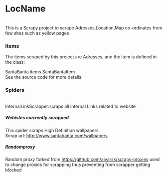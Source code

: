**<h1>LocName</h1>**    
This is a Scrapy project to scrape Adresses,Location,Map co-ordinates from few sites such as yellow pages 

**<h3>Items</h3>**    

The items scraped by this project are Adresses, and the item is defined in the class:  

SantaBanta.items.SantaBantaItem  
See the source code for more details.      

**<h3>Spiders</h3>**    
InternalLinkScrapper:scraps all Internal Links related to website

**<h5>Webistes currrently scrapped</h5>**
This spider scraps High Definition wallpapers  
Scrap url: http://www.santabanta.com/wallpapers  


**<h5>Randomproxy</h5>**
Random proxy forked from https://github.com/aivarsk/scrapy-proxies used to change proxies for scrapping thus preventing from scrapper getting blocked
